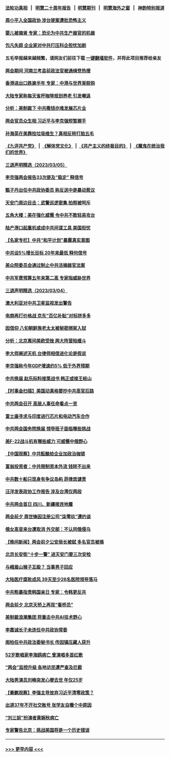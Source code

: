 #### [法轮功真相](https://github.com/gfw-breaker/truth/blob/master/README.md?t=0) &nbsp;&nbsp;|&nbsp;&nbsp; [明慧二十周年报告](https://github.com/gfw-breaker/mh-reports/blob/master/README.md?t=0) &nbsp;&nbsp;|&nbsp;&nbsp;[明慧期刊](https://github.com/gfw-breaker/mh-qikan) &nbsp;&nbsp;|&nbsp;&nbsp; [明慧海外之窗](https://github.com/gfw-breaker/mh-news/blob/master/README.md?t=0) &nbsp;&nbsp;|&nbsp;&nbsp; [神韵特别报道](https://github.com/gfw-breaker/mh-news/blob/master/shenyun.md?t=0)
#### [周小平入全国政协 涉台提案遭批恐怖主义](../pages/nsc413/n13944020.md?t=03061843) 
#### [婴儿被摘肾 专家：恐沦为中共生产器官的机器](../pages/nsc413/n13944074.md?t=03061843) 
#### [包凡失踪 企业家对中共打压科企担忧加剧](../pages/nsc413/n13944043.md?t=03061843) 
#### 五毛举报越来越频繁，请网友们前往下载 [一键翻墙软件](https://github.com/gfw-breaker/ssr-accounts)，并将此项目推荐给亲友
#### [两会期间 河南兰考县前政法官被通缉登热搜](../pages/nsc413/n13944037.md?t=03061843) 
#### [香港进出口跌逾半年 专家：中港与世界渐脱钩](../pages/nsc413/n13944025.md?t=03061843) 
#### [大陆专家称每天省杯咖啡规划养老 引发嘲讽](../pages/nsc413/n13943869.md?t=03061843) 
#### [分析：美制裁下 中共撒钱亦难发展芯片业](../pages/nsc413/n13943934.md?t=03061843) 
#### [两会官员众生相 习近平与李克强短暂握手](../pages/nsc413/n13943854.md?t=03061843) 
#### [孙海英在美靠捡垃圾维生？真相反转打脸五毛](../pages/nsc413/n13943835.md?t=03061843) 
#### [《九评共产党》](https://github.com/begood0513/9ping.md/blob/master/README.md) &nbsp;|&nbsp; [《解体党文化》](../../../../jtdwh.md/blob/master/README.md)  &nbsp;|&nbsp; [《共产主义的终极目的》](../../../../gczydzjmd.md/blob/master/README.md) &nbsp;|&nbsp; [《魔鬼在统治我们的世界》](../../../../mgztzwmdsj.md/blob/master/README.md) 
#### [三退声明精选（2023/03/05）](../pages/nsc413/n13943972.md?t=03061843) 
#### [李克强两会报告33次提及“稳定” 释信号](../pages/nsc413/n13943830.md?t=03061843) 
#### [甄子丹出任中共政协委员 称反送中是暴动惹议](../pages/nsc413/n13943772.md?t=03061843) 
#### [天安门周边目击：武警巡逻密集 拍照被呵斥](../pages/nsc413/n13943290.md?t=03061843) 
#### [五角大楼：美在强化威慑 令中共不敢轻易攻台](../pages/nsc413/n13943803.md?t=03061843) 
#### [陆产港口起重机或成中共间谍工具 美国担忧](../pages/nsc413/n13943730.md?t=03061843) 
#### [【名家专栏】中共“和平计划”暴露真实意图](../pages/nsc413/n13943666.md?t=03061843) 
#### [中共设5%增长目标 20年来最低 释何信号](../pages/nsc413/n13943704.md?t=03061843) 
#### [美众院委员会通过制止中共活摘器官法案](../pages/nsc413/n13943637.md?t=03061843) 
#### [中共军费预算五年来第二高 专家指威胁世界](../pages/nsc413/n13943365.md?t=03061843) 
#### [三退声明精选（2023/03/04）](../pages/nsc413/n13943707.md?t=03061843) 
#### [澳大利亚对中共卫星监视发出警告](../pages/nsc413/n13943338.md?t=03061843) 
#### [电商再打价格战 京东“百亿补贴”对标拼多多](../pages/nsc413/n13943413.md?t=03061843) 
#### [因信仰 八旬朝鲜族老太太被秘密绑架入狱](../pages/nsc413/n13942333.md?t=03061843) 
#### [分析：北京离间美欧受挫 两大阵营陷缠斗](../pages/nsc413/n13943304.md?t=03061843) 
#### [李大师阐述天机 台律师相信进化论是假说](../pages/nsc413/n13943060.md?t=03061843) 
#### [李克强称今年GDP增速约5% 低于外界预期](../pages/nsc413/n13943328.md?t=03061843) 
#### [中共换届 赵乐际料接栗战书 韩正或接王岐山](../pages/nsc413/n13943265.md?t=03061843) 
#### [【时事金扫描】美国动真格要抄中共高官后路](../pages/nsc413/n13943063.md?t=03061843) 
#### [中共两会召开 高层人事任命看点一览](../pages/nsc413/n13943163.md?t=03061843) 
#### [富士康寻求与印度进行芯片和电动汽车合作](../pages/nsc413/n13943154.md?t=03061843) 
#### [中共两会国务院换届 领导班子面临哪些挑战](../pages/nsc413/n13943142.md?t=03061843) 
#### [美F-22战斗机有哪些威力 可威慑中俄野心](../pages/nsc413/n13943123.md?t=03061843) 
#### [【中国观察】中共酝酿给企业加政治枷锁](../pages/nsc413/n13943014.md?t=03061843) 
#### [富翁投资者：中共限制资本外流 钱转不出来](../pages/nsc413/n13942831.md?t=03061843) 
#### [中共数十船只现身有争议岛屿 菲律宾谴责](../pages/nsc413/n13943042.md?t=03061843) 
#### [汪洋发表政协工作报告 涉及台湾仅两段](../pages/nsc413/n13942981.md?t=03061843) 
#### [中共两会首日 四川、新疆接连地震](../pages/nsc413/n13943003.md?t=03061843) 
#### [两会前夕 周世锋因注册公司“柒零玖”遭约谈](../pages/nsc413/n13942894.md?t=03061843) 
#### [俄女高音来台遭取消 外交部：不认同俄侵乌](../pages/nsc413/n13942832.md?t=03061843) 
#### [【晚间新闻】两会前夕公安局长被弑 多名官员被捅](../pages/nsc413/n13942954.md?t=03061843) 
#### [北京长安街“十步一警” 进天安门要三次安检](../pages/nsc413/n13942836.md?t=03061843) 
#### [与峨眉山猴子互殴？ 当事男子回应](../pages/nsc413/n13942952.md?t=03061843) 
#### [大陆医疗腐败成风 39天至少26名医院领导落马](../pages/nsc413/n13942886.md?t=03061843) 
#### [中共粗暴指责韩国亲日 专家：令韩更反共](../pages/nsc413/n13942885.md?t=03061843) 
#### [两会前夕 北京天桥上再现“看桥员”](../pages/nsc413/n13942719.md?t=03061843) 
#### [美制裁浪潮集团 将重击中共AI技术野心](../pages/nsc413/n13942798.md?t=03061843) 
#### [李嘉诚长子未连任中共政协常委](../pages/nsc413/n13942685.md?t=03061843) 
#### [訚柏任中共政法委秘书长 传因镇压藏人获升](../pages/nsc413/n13942732.md?t=03061843) 
#### [52岁歌唱家李海鸥病亡 曾演唱多首红歌](../pages/nsc413/n13942634.md?t=03061843) 
#### [“两会”监控升级 各地访民遭严查及拦截](../pages/nsc413/n13942702.md?t=03061843) 
#### [大陆男演员刘峰突发心梗去世 年仅25岁](../pages/nsc413/n13942691.md?t=03061843) 
#### [【秦鹏观察】李强主导放弃习近平清零政策？](../pages/nsc413/n13942614.md?t=03061843) 
#### [出道37年不开社交账号 张学友自曝个中原因](../pages/nsc413/n13942567.md?t=03061843) 
#### [“刘三姐”扮演者黄婉秋病亡](../pages/nsc413/n13942652.md?t=03061843) 
#### [专家警告北京：挑战美国将是一个历史错误](../pages/nsc413/n13942591.md?t=03061843) 

----
#### [ >>> 更早内容 <<< ](../indexes/nsc413-earlier.md)
